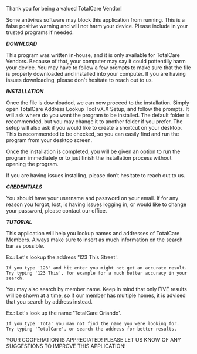 Thank you for being a valued TotalCare Vendor!

Some antivirus software may block this application from running. This is a false positive warning and will not harm your device.
Please include in your trusted programs if needed.

***DOWNLOAD***

This program was written in-house, and it is only available for TotalCare Vendors. Because of that, your computer may say it could pottentilly harm your device. You may have to follow a few prompts to make sure that the file is properly downloaded and installed into your computer.
If you are having issues downloading, please don't hesitate to reach out to us.


***INSTALLATION***

Once the file is downloaded, we can now proceed to the installation. Simply open TotalCare Address Lookup Tool vX.X Setup, and follow the prompts. It will ask where do you want the program to be installed. The default folder is recommended, but you may change it to another folder if you prefer.
The setup will also ask if you would like to create a shortcut on your desktop. This is recommended to be checked, so you can easily find and run the program from your desktop screen.

Once the installation is completed, you will be given an option to run the program immediately or to just finish the installation process without opening the program.

If you are having issues installing, please don't hesitate to reach out to us.


***CREDENTIALS***

You should have your username and password on your email. If for any reason you forgot,
lost, is having issues logging in, or would like to change your password,
please contact our office.


***TUTORIAL***

This application will help you lookup names and addresses of TotalCare Members.
Always make sure to insert as much information on the search bar as possible.

Ex.: Let's lookup the address '123 This Street'.

	If you type '123' and hit enter you might not get an accurate result.
	Try typing '123 This', for example for a much better accuracy in your search.

You may also search by member name. Keep in mind that only FIVE results will be shown at a time,
so if our member has multiple homes, it is advised that you search by address instead.

Ex.: Let's look up the name 'TotalCare Orlando'.

	If you type 'Tota' you may not find the name you were looking for.
	Try typing 'TotalCare', or search the address for better results.


YOUR COOPERATION IS APPRECIATED! PLEASE LET US KNOW OF ANY SUGGESTIONS TO IMPROVE THIS APPLICATION!
